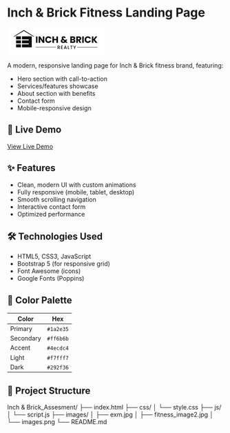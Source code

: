 # Inch & Brick Fitness Landing Page

![Inch & Brick Banner](images/images.png)

A modern, responsive landing page for Inch & Brick fitness brand, featuring:
- Hero section with call-to-action
- Services/features showcase
- About section with benefits
- Contact form
- Mobile-responsive design

## 🚀 Live Demo
[View Live Demo](https://tyagiharshit720.github.io/Inch-and-Brick-Landing/)

## ✨ Features
- Clean, modern UI with custom animations
- Fully responsive (mobile, tablet, desktop)
- Smooth scrolling navigation
- Interactive contact form
- Optimized performance

## 🛠️ Technologies Used
- HTML5, CSS3, JavaScript
- Bootstrap 5 (for responsive grid)
- Font Awesome (icons)
- Google Fonts (Poppins)

## 🎨 Color Palette
| Color | Hex |
|-------|-----|
| Primary | `#1a2e35` |
| Secondary | `#ff6b6b` |
| Accent | `#4ecdc4` |
| Light | `#f7fff7` |
| Dark | `#292f36` |

## 📁 Project Structure
Inch & Brick_Assesment/
├── index.html
├── css/
│ └── style.css
├── js/
│ └── script.js
├── images/
│ ├── exm.jpg
│ ├── fitness_image2.jpg
│ └── images.png
└── README.md
